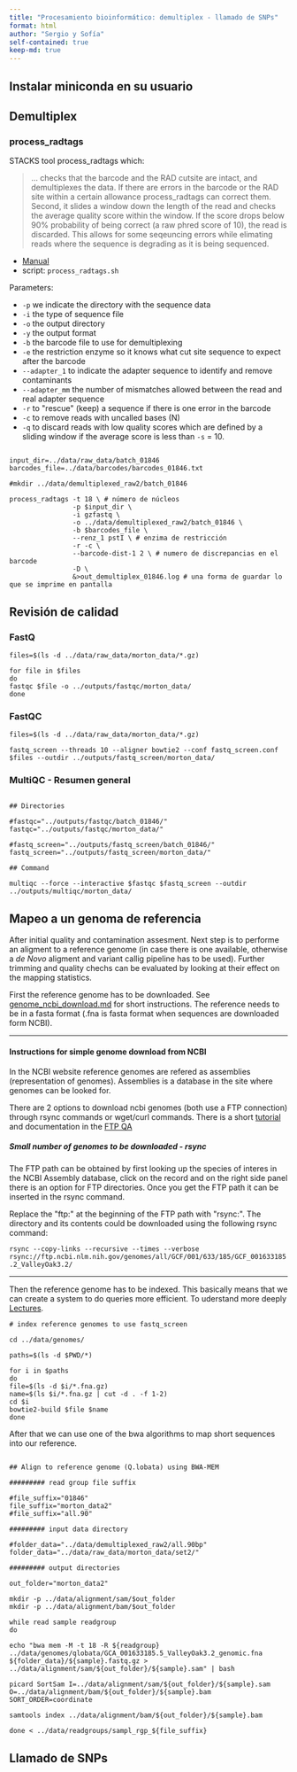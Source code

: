 ```yaml
---
title: "Procesamiento bioinformático: demultiplex - llamado de SNPs"
format: html
author: "Sergio y Sofía"
self-contained: true
keep-md: true
---
```




## Instalar miniconda en su usuario 


## Demultiplex

### process_radtags

STACKS tool process_radtags which:

> ... checks that the barcode and the RAD cutsite are intact, and demultiplexes the data. If there are errors in the barcode or the RAD site within a certain allowance process_radtags can correct them. Second, it slides a window down the length of the read and checks the average quality score within the window. If the score drops below 90% probability of being correct (a raw phred score of 10), the read is discarded. This allows for some seqeuncing errors while elimating reads where the sequence is degrading as it is being sequenced.

- [Manual](https://catchenlab.life.illinois.edu/stacks/comp/process_radtags.php)
- script: `process_radtags.sh`

Parameters:
- `-p` we indicate the directory with the sequence data
- `-i` the type of sequence file
- `-o` the output directory
- `-y` the output format
- `-b` the barcode file to use for demultiplexing
- `-e` the restriction enzyme so it knows what cut site sequence to expect after the barcode
- `--adapter_1` to indicate the adapter sequence to identify and remove contaminants
- `--adapter_mm` the number of mismatches allowed between the read and real adapter sequence
- `-r` to "rescue" (keep) a sequence if there is one error in the barcode
- `-c` to remove reads with uncalled bases (N)
- `-q` to discard reads with low quality scores which are defined by a sliding window if the average score is less than `-s` = 10.

```{.bash}

input_dir=../data/raw_data/batch_01846
barcodes_file=../data/barcodes/barcodes_01846.txt

#mkdir ../data/demultiplexed_raw2/batch_01846

process_radtags -t 18 \ # número de núcleos
                -p $input_dir \
                -i gzfastq \
                -o ../data/demultiplexed_raw2/batch_01846 \
                -b $barcodes_file \
                --renz_1 pstI \ # enzima de restricción
                -r -c \
                --barcode-dist-1 2 \ # numero de discrepancias en el barcode
                -D \
                &>out_demultiplex_01846.log # una forma de guardar lo que se imprime en pantalla 
```


## Revisión de calidad



### FastQ

```{.bash}
files=$(ls -d ../data/raw_data/morton_data/*.gz)

for file in $files
do
fastqc $file -o ../outputs/fastqc/morton_data/
done	

```

### FastQC

```{.bash}
files=$(ls -d ../data/raw_data/morton_data/*.gz)

fastq_screen --threads 10 --aligner bowtie2 --conf fastq_screen.conf $files --outdir ../outputs/fastq_screen/morton_data/

```

### MultiQC - Resumen general

```{.bash}

## Directories

#fastqc="../outputs/fastqc/batch_01846/"
fastqc="../outputs/fastqc/morton_data/"

#fastq_screen="../outputs/fastq_screen/batch_01846/"
fastq_screen="../outputs/fastq_screen/morton_data/"

## Command

multiqc --force --interactive $fastqc $fastq_screen --outdir ../outputs/multiqc/morton_data/ 

```


## Mapeo a un genoma de referencia


After initial quality and contamination assesment. Next step is to performe an aligment to a reference genome (in case there is one available,
otherwise a _de Novo_ aligment and variant callig pipeline has to be used). Further trimming and quality chechs can be evaluated by looking at their
effect on the mapping statistics.

First the reference genome has to be downloaded. See [genome_ncbi_download.md](./genome_ncbi_download.md) for short instructions. The reference
needs to be in a fasta format (.fna is fasta format when sequences are downloaded form NCBI).

-----

#### Instructions for simple genome download from NCBI

In the NCBI website reference genomes are refered as assemblies (representation of genomes). Assemblies is a database in the site where genomes can 
be looked for. 

There are 2 options to download ncbi genomes (both use a FTP connection) through rsync commands or wget/curl commands. There is a short 
[tutorial](https://www.youtube.com/watch?v=-X0H024ST8k&ab_channel=TheNationalLibraryofMedicine) and documentation in the [FTP 
QA](https://www.ncbi.nlm.nih.gov/genome/doc/ftpfaq/)

##### Small number of genomes to be downloaded - rsync

The FTP path can be obtained by first looking up the species of interes in the NCBI Assembly database, click on the record and on the right side 
panel there is an option for FTP directories. Once you get the FTP path it can be inserted in the rsync command. 

Replace the "ftp:" at the beginning of the FTP path with "rsync:". The directory and its contents could be downloaded using the following rsync command:

`rsync --copy-links --recursive --times --verbose rsync://ftp.ncbi.nlm.nih.gov/genomes/all/GCF/001/633/185/GCF_001633185.2_ValleyOak3.2/`

-----

Then the reference genome has to be indexed. This basically means that we can create a system to do queries more efficient. To uderstand more deeply
[Lectures](https://www.youtube.com/watch?v=5G2Db41pSHE&list=PL2mpR0RYFQsADmYpW2YWBrXJZ_6EL_3nu&index=1&ab_channel=BenLangmead).

```{.bash}
# index reference genomes to use fastq_screen

cd ../data/genomes/

paths=$(ls -d $PWD/*)

for i in $paths
do
file=$(ls -d $i/*.fna.gz)
name=$(ls $i/*.fna.gz | cut -d . -f 1-2)
cd $i
bowtie2-build $file $name
done

```
After that we can use one of the bwa algorithms to map short sequences into our reference.

```{.bash}

## Align to reference genome (Q.lobata) using BWA-MEM

######### read group file suffix

#file_suffix="01846"
file_suffix="morton_data2"
#file_suffix="all.90"

######### input data directory

#folder_data="../data/demultiplexed_raw2/all.90bp"
folder_data="../data/raw_data/morton_data/set2/"

######### output directories

out_folder="morton_data2"

mkdir -p ../data/alignment/sam/$out_folder
mkdir -p ../data/alignment/bam/$out_folder

while read sample readgroup
do

echo "bwa mem -M -t 18 -R ${readgroup} ../data/genomes/qlobata/GCA_001633185.5_ValleyOak3.2_genomic.fna ${folder_data}/${sample}.fastq.gz > ../data/alignment/sam/${out_folder}/${sample}.sam" | bash

picard SortSam I=../data/alignment/sam/${out_folder}/${sample}.sam O=../data/alignment/bam/${out_folder}/${sample}.bam SORT_ORDER=coordinate

samtools index ../data/alignment/bam/${out_folder}/${sample}.bam

done < ../data/readgroups/sampl_rgp_${file_suffix}

```

## Llamado de SNPs


